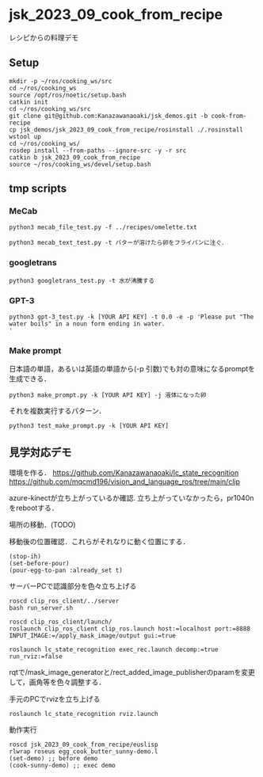 # jsk_2023_09_cook_from_recipe

レシピからの料理デモ


## Setup
```
mkdir -p ~/ros/cooking_ws/src
cd ~/ros/cooking_ws
source /opt/ros/noetic/setup.bash
catkin init
cd ~/ros/cooking_ws/src
git clone git@github.com:Kanazawanaoaki/jsk_demos.git -b cook-from-recipe
cp jsk_demos/jsk_2023_09_cook_from_recipe/rosinstall ./.rosinstall
wstool up
cd ~/ros/cooking_ws/
rosdep install --from-paths --ignore-src -y -r src
catkin b jsk_2023_09_cook_from_recipe
source ~/ros/cooking_ws/devel/setup.bash
```

## tmp scripts


### MeCab
```
python3 mecab_file_test.py -f ../recipes/omelette.txt
```
```
python3 mecab_text_test.py -t バターが溶けたら卵をフライパンに注ぐ．
```


### googletrans
```
python3 googletrans_test.py -t 水が沸騰する
```

### GPT-3
```
python3 gpt-3_test.py -k [YOUR API KEY] -t 0.0 -e -p 'Please put "The water boils" in a noun form ending in water.
'
```


### Make prompt
日本語の単語，あるいは英語の単語から(-p 引数)でも対の意味になるpromptを生成できる．
```
python3 make_prompt.py -k [YOUR API KEY] -j 液体になった卵
```

それを複数実行するパターン．
```
python3 test_make_prompt.py -k [YOUR API KEY]
```

## 見学対応デモ
環境を作る．
https://github.com/Kanazawanaoaki/lc_state_recognition
https://github.com/mqcmd196/vision_and_language_ros/tree/main/clip

azure-kinectが立ち上がっているか確認.
立ち上がっていなかったら，pr1040nをrebootする．

場所の移動．(TODO)

移動後の位置確認．これらがそれなりに動く位置にする．
```
(stop-ih)
(set-before-pour)
(pour-egg-to-pan :already_set t)
```

サーバーPCで認識部分を色々立ち上げる
```
roscd clip_ros_client/../server
bash run_server.sh
```
```
roscd clip_ros_client/launch/
roslaunch clip_ros_client clip_ros.launch host:=localhost port:=8888 INPUT_IMAGE:=/apply_mask_image/output gui:=true
```
```
roslaunch lc_state_recognition exec_rec.launch decomp:=true run_rviz:=false
```
rqtで/mask_image_generatorと/rect_added_image_publisherのparamを変更して，画角等を色々調整する．

手元のPCでrvizを立ち上げる
```
roslaunch lc_state_recognition rviz.launch
```

動作実行
```
roscd jsk_2023_09_cook_from_recipe/euslisp
rlwrap roseus egg_cook_butter_sunny-demo.l
(set-demo) ;; before demo
(cook-sunny-demo) ;; exec demo
```